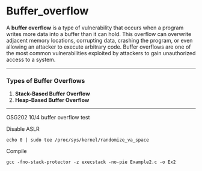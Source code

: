 # Buffer_overflow

A **buffer overflow** is a type of vulnerability that occurs when a program writes more data into a buffer than it can hold. This overflow can overwrite adjacent memory locations, corrupting data, crashing the program, or even allowing an attacker to execute arbitrary code. Buffer overflows are one of the most common vulnerabilities exploited by attackers to gain unauthorized access to a system.

---
### Types of Buffer Overflows

1.  **Stack-Based Buffer Overflow**
2.  **Heap-Based Buffer Overflow**

---
OSG202 10/4 buffer overflow test



Disable ASLR
```
echo 0 | sudo tee /proc/sys/kernel/randomize_va_space
```

Compile 
```
gcc -fno-stack-protector -z execstack -no-pie Example2.c -o Ex2
```
